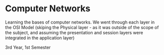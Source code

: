 # Computer Networks
Learning the bases of computer networks.
We went through each layer in the OSI Model
(skiping the Physical layer - as it was outside of the scope of the subject, and assuming the presentation and session layers were integrated in the application layer)

3rd Year, 1st Semester
